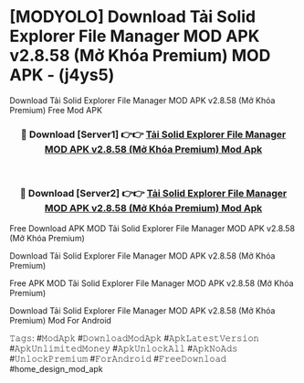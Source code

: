# [MODYOLO] Download Tải Solid Explorer File Manager MOD APK v2.8.58 (Mở Khóa Premium) MOD APK - (j4ys5)
Download Tải Solid Explorer File Manager MOD APK v2.8.58 (Mở Khóa Premium) Free Mod APK

<div align="center">
<h3>🔴 Download [Server1] 👉👉 <a href="https://apk-comot.site?title=Tải_Solid_Explorer_File_Manager_MOD_APK_v2.8.58_(Mở_Khóa_Premium)">Tải Solid Explorer File Manager MOD APK v2.8.58 (Mở Khóa Premium) Mod Apk</a></h3><br>

<h3>🔴 Download [Server2] 👉👉 <a href="https://apk-comot.site?title=Tải_Solid_Explorer_File_Manager_MOD_APK_v2.8.58_(Mở_Khóa_Premium)">Tải Solid Explorer File Manager MOD APK v2.8.58 (Mở Khóa Premium) Mod Apk</a></h3>
</div>


Free Download APK MOD Tải Solid Explorer File Manager MOD APK v2.8.58 (Mở Khóa Premium)

Download Tải Solid Explorer File Manager MOD APK v2.8.58 (Mở Khóa Premium) 

Free APK MOD Tải Solid Explorer File Manager MOD APK v2.8.58 (Mở Khóa Premium) 

Download Tải Solid Explorer File Manager MOD APK v2.8.58 (Mở Khóa Premium) Mod For Android

𝚃𝚊𝚐𝚜: #𝙼𝚘𝚍𝙰𝚙𝚔 #𝙳𝚘𝚠𝚗𝚕𝚘𝚊𝚍𝙼𝚘𝚍𝙰𝚙𝚔 #𝙰𝚙𝚔𝙻𝚊𝚝𝚎𝚜𝚝𝚅𝚎𝚛𝚜𝚒𝚘𝚗 #𝙰𝚙𝚔𝚄𝚗𝚕𝚒𝚖𝚒𝚝𝚎𝚍𝙼𝚘𝚗𝚎𝚢 #𝙰𝚙𝚔𝚄𝚗𝚕𝚘𝚌𝚔𝙰𝚕𝚕 #𝙰𝚙𝚔𝙽𝚘𝙰𝚍𝚜 #𝚄𝚗𝚕𝚘𝚌𝚔𝙿𝚛𝚎𝚖𝚒𝚞𝚖 #𝙵𝚘𝚛𝙰𝚗𝚍𝚛𝚘𝚒𝚍 #𝙵𝚛𝚎𝚎𝙳𝚘𝚠𝚗𝚕𝚘𝚊𝚍 #home_design_mod_apk